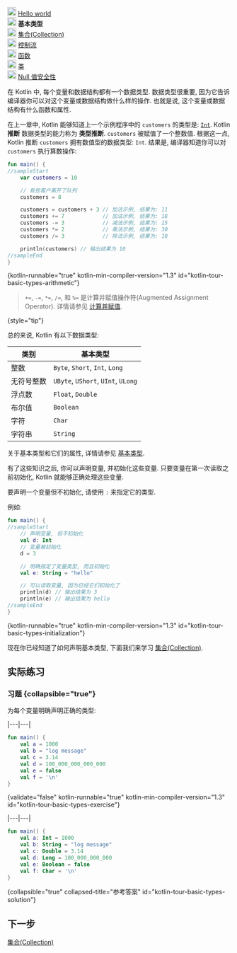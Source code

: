 [//]: # (title: 基本类型)

<tldr>
    <p><img src="icon-1-done.svg" width="20" alt="第 1 步" /> <a href="kotlin-tour-hello-world.md">Hello world</a><br />
        <img src="icon-2.svg" width="20" alt="第 2 步" /> <strong>基本类型</strong><br />
        <img src="icon-3-todo.svg" width="20" alt="第 3 步" /> <a href="kotlin-tour-collections.md">集合(Collection)</a><br />
        <img src="icon-4-todo.svg" width="20" alt="第 4 步" /> <a href="kotlin-tour-control-flow.md">控制流</a><br />
        <img src="icon-5-todo.svg" width="20" alt="第 5 步" /> <a href="kotlin-tour-functions.md">函数</a><br />
        <img src="icon-6-todo.svg" width="20" alt="第 6 步" /> <a href="kotlin-tour-classes.md">类</a><br />
        <img src="icon-7-todo.svg" width="20" alt="第 7 步" /> <a href="kotlin-tour-null-safety.md">Null 值安全性</a></p>
</tldr>

在 Kotlin 中, 每个变量和数据结构都有一个数据类型.
数据类型很重要, 因为它告诉编译器你可以对这个变量或数据结构做什么样的操作.
也就是说, 这个变量或数据结构有什么函数和属性.

在上一章中, Kotlin 能够知道上一个示例程序中的 `customers` 的类型是: [`Int`](https://kotlinlang.org/api/latest/jvm/stdlib/kotlin/-int/).
Kotlin **推断** 数据类型的能力称为 **类型推断**.
`customers` 被赋值了一个整数值. 根据这一点, Kotlin 推断 `customers` 拥有数值型的数据类型: `Int`.
结果是, 编译器知道你可以对 `customers` 执行算数操作:

```kotlin
fun main() {
//sampleStart
    var customers = 10

    // 有些客户离开了队列
    customers = 8

    customers = customers + 3 // 加法示例, 结果为: 11
    customers += 7            // 加法示例, 结果为: 18
    customers -= 3            // 减法示例, 结果为: 15
    customers *= 2            // 乘法示例, 结果为: 30
    customers /= 3            // 除法示例, 结果为: 10

    println(customers) // 输出结果为 10
//sampleEnd
}
```
{kotlin-runnable="true" kotlin-min-compiler-version="1.3" id="kotlin-tour-basic-types-arithmetic"}

> `+=`, `-=`, `*=`, `/=`, 和 `%=` 是计算并赋值操作符(Augmented Assignment Operator).
> 详情请参见 [计算并赋值](operator-overloading.md#augmented-assignments).
>
{style="tip"}

总的来说, Kotlin 有以下数据类型:

| **类别** | **基本类型**                           |
|--------|------------------------------------|
| 整数     | `Byte`, `Short`, `Int`, `Long`     |
| 无符号整数  | `UByte`, `UShort`, `UInt`, `ULong` |
| 浮点数    | `Float`, `Double`                  |
| 布尔值    | `Boolean`                          |
| 字符     | `Char`                             |
| 字符串    | `String`                           |

关于基本类型和它们的属性, 详情请参见 [基本类型](basic-types.md).

有了这些知识之后, 你可以声明变量, 并初始化这些变量.
只要变量在第一次读取之前初始化, Kotlin 就能够正确处理这些变量.

要声明一个变量但不初始化, 请使用 `:` 来指定它的类型.

例如:

```kotlin
fun main() {
//sampleStart
    // 声明变量, 但不初始化
    val d: Int
    // 变量被初始化
    d = 3

    // 明确指定了变量类型, 而且初始化
    val e: String = "hello"

    // 可以读取变量, 因为已经它们初始化了
    println(d) // 输出结果为 3
    println(e) // 输出结果为 hello
//sampleEnd
}
```
{kotlin-runnable="true" kotlin-min-compiler-version="1.3" id="kotlin-tour-basic-types-initialization"}

现在你已经知道了如何声明基本类型, 下面我们来学习 [集合(Collection)](kotlin-tour-collections.md).

## 实际练习

### 习题 {collapsible="true"}

为每个变量明确声明正确的类型:

|---|---|
```kotlin
fun main() {
    val a = 1000
    val b = "log message"
    val c = 3.14
    val d = 100_000_000_000_000
    val e = false
    val f = '\n'
}
```
{validate="false" kotlin-runnable="true" kotlin-min-compiler-version="1.3" id="kotlin-tour-basic-types-exercise"}

|---|---|
```kotlin
fun main() {
    val a: Int = 1000
    val b: String = "log message"
    val c: Double = 3.14
    val d: Long = 100_000_000_000
    val e: Boolean = false
    val f: Char = '\n'
}
```
{collapsible="true" collapsed-title="参考答案" id="kotlin-tour-basic-types-solution"}

## 下一步

[集合(Collection)](kotlin-tour-collections.md)
